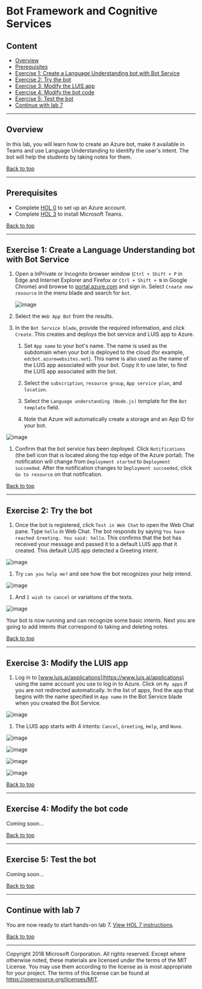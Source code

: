 # Bot Framework and Cognitive Services

## Content<a name="content"></a>
* [Overview](#overview)
* [Prerequisites](#prerequisites)
* [Exercise 1: Create a Language Understanding bot with Bot Service](#ex1)
* [Exercise 2: Try the bot](#ex2)
* [Exercise 3: Modify the LUIS app](#ex3)
* [Exercise 4: Modify the bot code](#ex4)
* [Exercise 5: Test the bot](#ex5)
* [Continue with lab 7](#continue)

---

## Overview<a name="overview"></a>
In this lab, you will learn how to create an Azure bot, make it available in Teams and use Language Understanding to identify the user's intent. The bot will help the students by taking notes for them.

[Back to top](#content)

---

## Prerequisites<a name="prerequisites"></a>

* Complete [HOL 0](./../HOL0) to set up an Azure account.
* Complete [HOL 3](./../HOL3) to install Microsoft Teams.

[Back to top](#content)

---

## Exercise 1: Create a Language Understanding bot with Bot Service<a name="ex1"></a>

1. Open a InPrivate or Incognito browser window (`Ctrl + Shift + P` in Edge and Internet Explorer and Firefox or `Ctrl + Shift + N` in Google Chrome) and browse to [portal.azure.com](https://portal.azure.com) and sign in. Select `Create new resource` in the menu blade and search for `bot`.

    ![image](./media/2018-09-19-13-12-00.jpg)

1. Select the `Web App Bot` from the results.

1. In the `Bot Service blade`, provide the required information, and click `Create`. This creates and deploys the bot service and LUIS app to Azure.

    1. Set `App name` to your bot's name. The name is used as the subdomain when your bot is deployed to the cloud (for example, `edcbot.azurewebsites.net`). This name is also used as the name of the LUIS app associated with your bot. Copy it to use later, to find the LUIS app associated with the bot.

    1. Select the `subscription`, `resource group`, `App service plan`, and `location`.

    1. Select the `Language understanding (Node.js)` template for the `Bot template` field.

    1. Note that Azure will automatically create a storage and an App ID for your bot.

![image](./media/2018-09-19-10-57-00.jpg)

1. Confirm that the bot service has been deployed. Click `Notifications` (the bell icon that is located along the top edge of the Azure portal). The notification will change from `Deployment started` to `Deployment succeeded`. After the notification changes to `Deployment succeeded`, click `Go to resource` on that notification.

[Back to top](#content)

---

## Exercise 2: Try the bot<a name="ex2"></a>

1. Once the bot is registered, click `Test in Web Chat` to open the Web Chat pane. Type `hello` in Web Chat. The bot responds by saying `You have reached Greeting. You said: hello`. This confirms that the bot has received your message and passed it to a default LUIS app that it created. This default LUIS app detected a Greeting intent.

![image](./media/2018-09-19-13-22-00.jpg)

1. Try `can you help me?` and see how the bot recognizes your help intend.

![image](./media/2018-09-19-13-23-00.jpg)

1. And `I wish to cancel` or variations of the texts.

![image](./media/2018-09-19-13-24-00.jpg)

Your bot is now running and can recognize some basic intents. Next you are going to add intents that correspond to taking and deleting notes.

[Back to top](#content)


---

## Exercise 3: Modify the LUIS app<a name="ex3"></a>

1. Log in to [www.luis.ai/applications](https://www.luis.ai/applications) using the same account you use to log in to Azure. Click on `My apps` if you are not redirected automatically. In the list of apps, find the app that begins with the name specified in `App name` in the Bot Service blade when you created the Bot Service.

![image](./media/2018-09-19-12-53-00.jpg)

1. The LUIS app starts with 4 intents: `Cancel`, `Greeting`, `Help`, and `None`.

![image](./media/2018-09-19-12-55-00.jpg)

![image](./media/2018-09-19-12-58-00.jpg)

![image](./media/2018-09-19-12-59-00.jpg)

![image](./media/2018-09-19-13-00-00.jpg)

[Back to top](#content)


---


## Exercise 4: Modify the bot code<a name="ex4"></a>

Coming soon...

[Back to top](#content)


---

## Exercise 5: Test the bot<a name="ex5"></a>

Coming soon...

[Back to top](#content)


---

## Continue with lab 7

You are now ready to start hands-on lab 7. [View HOL 7 instructions](../HOL5).

[Back to top](#content)

---

Copyright 2018 Microsoft Corporation. All rights reserved. Except where otherwise noted, these materials are licensed under the terms of the MIT License. You may use them according to the license as is most appropriate for your project. The terms of this license can be found at https://opensource.org/licenses/MIT.